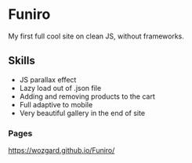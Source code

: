# Funiro
My first full cool site on clean JS, without frameworks.

## Skills
- JS parallax effect
- Lazy load out of .json file
- Adding and removing products to the cart
- Full adaptive to mobile 
- Very beautiful gallery in the end of site

### Pages
https://wozgard.github.io/Funiro/
